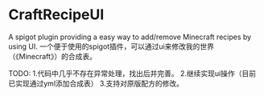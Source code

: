 # CraftRecipeUI


A spigot plugin providing a easy way to add/remove Minecraft recipes by using UI.
一个便于使用的spigot插件，可以通过ui来修改我的世界（《Minecraft》）的合成表。


TODO:
1.代码中几乎不存在异常处理，找出后并完善。
2.继续实现ui操作（目前已实现通过yml添加合成表）
3.支持对原版配方的修改。